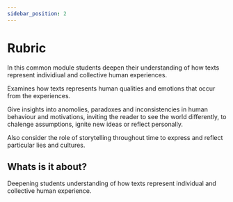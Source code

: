 ```yaml
---
sidebar_position: 2
---
```


# Rubric

In this common module students deepen their understanding of how texts represent individiual and collective human experiences. 

Examines how texts represents human qualities and emotions that occur from the experiences.

Give insights into anomolies, paradoxes and inconsistencies in human behaviour and motivations, inviting the reader to see the world differently, to chalenge assumptions, ignite new ideas or reflect personally.

Also consider the role of storytelling throughout time to express and reflect particular lies and cultures.


## Whats is it about?

Deepening students understanding of how texts represent individual and collective human experience.